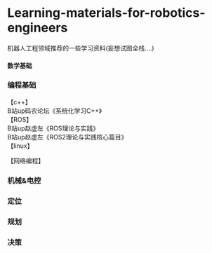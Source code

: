 # Learning-materials-for-robotics-engineers
机器人工程领域推荐的一些学习资料(妄想试图全栈....)

#### 数学基础  


### 编程基础
【c++】     
B站up码农论坛《系统化学习C++》  
【ROS】    
B站up赵虚左《ROS理论与实践》  
B站up赵虚左《ROS2理论与实践核心篇目》  
【linux】


【网络编程】  


### 机械&电控


### 定位



### 规划



### 决策
